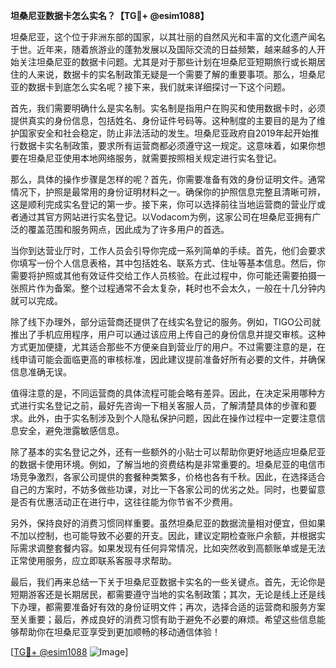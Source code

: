 **坦桑尼亚数据卡怎么实名？【TG💪+ @esim1088】**

坦桑尼亚，这个位于非洲东部的国家，以其壮丽的自然风光和丰富的文化遗产闻名于世。近年来，随着旅游业的蓬勃发展以及国际交流的日益频繁，越来越多的人开始关注坦桑尼亚的数据卡问题。尤其是对于那些计划在坦桑尼亚短期旅行或长期居住的人来说，数据卡的实名制政策无疑是一个需要了解的重要事项。那么，坦桑尼亚的数据卡到底怎么实名呢？接下来，我们就来详细探讨一下这个问题。

首先，我们需要明确什么是实名制。实名制是指用户在购买和使用数据卡时，必须提供真实的身份信息，包括姓名、身份证件号码等。这种制度的主要目的是为了维护国家安全和社会稳定，防止非法活动的发生。坦桑尼亚政府自2019年起开始推行数据卡实名制政策，要求所有运营商都必须遵守这一规定。这意味着，如果你想要在坦桑尼亚使用本地网络服务，就需要按照相关规定进行实名登记。

那么，具体的操作步骤是怎样的呢？首先，你需要准备有效的身份证明文件。通常情况下，护照是最常用的身份证明材料之一。确保你的护照信息完整且清晰可辨，这是顺利完成实名登记的第一步。接下来，你可以选择前往当地运营商的营业厅或者通过其官方网站进行实名登记。以Vodacom为例，这家公司在坦桑尼亚拥有广泛的覆盖范围和服务网点，因此成为了许多用户的首选。

当你到达营业厅时，工作人员会引导你完成一系列简单的手续。首先，他们会要求你填写一份个人信息表格，其中包括姓名、联系方式、住址等基本信息。然后，你需要将护照或其他有效证件交给工作人员核验。在此过程中，你可能还需要拍摄一张照片作为备案。整个过程通常不会太复杂，耗时也不会太久，一般在十几分钟内就可以完成。

除了线下办理外，部分运营商还提供了在线实名登记的服务。例如，TIGO公司就推出了手机应用程序，用户可以通过该应用上传自己的身份信息并提交审核。这种方式更加便捷，尤其适合那些不方便亲自到营业厅的用户。不过需要注意的是，在线申请可能会面临更高的审核标准，因此建议提前准备好所有必要的文件，并确保信息准确无误。

值得注意的是，不同运营商的具体流程可能会略有差异。因此，在决定采用哪种方式进行实名登记之前，最好先咨询一下相关客服人员，了解清楚具体的步骤和要求。此外，由于实名制涉及到个人隐私保护问题，因此在操作过程中一定要注意信息安全，避免泄露敏感信息。

除了基本的实名登记之外，还有一些额外的小贴士可以帮助你更好地适应坦桑尼亚的数据卡使用环境。例如，了解当地的资费结构是非常重要的。坦桑尼亚的电信市场竞争激烈，各家公司提供的套餐种类繁多，价格也各有千秋。因此，在选择适合自己的方案时，不妨多做些功课，对比一下各家公司的优劣之处。同时，也要留意是否有优惠活动正在进行中，这往往能为你节省不少费用。

另外，保持良好的消费习惯同样重要。虽然坦桑尼亚的数据流量相对便宜，但如果不加以控制，也可能导致不必要的开支。因此，建议定期检查账户余额，并根据实际需求调整套餐内容。如果发现有任何异常情况，比如突然收到高额账单或是无法正常使用服务，应立即联系客服寻求帮助。

最后，我们再来总结一下关于坦桑尼亚数据卡实名的一些关键点。首先，无论你是短期游客还是长期居民，都需要遵守当地的实名制政策；其次，无论是线上还是线下办理，都需要准备好有效的身份证明文件；再次，选择合适的运营商和服务方案至关重要；最后，养成良好的消费习惯有助于避免不必要的麻烦。希望这些信息能够帮助你在坦桑尼亚享受到更加顺畅的移动通信体验！

[[TG💪+ @esim1088](https://t.me/s/esim1088) ![Image](https://i.postimg.cc/4NQfJmqS/Snipaste-2025-05-13-00-14-12.png)]